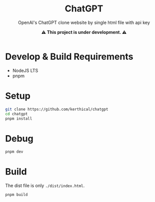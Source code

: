 <div align="center">
    <h1>ChatGPT</h1>
    <p>OpenAI's ChatGPT clone website by single html file with api key</p>
    <p><b> ⚠️ This project is under development. ⚠️ </b></p>
</div>

<p align="center">
    <img alt="" src="https://img.shields.io/badge/LICENSE-WTFPL-blueviolet?style=for-the-badge&labelColor=black&link=.%2FLICENSE">
</p>

# Develop & Build Requirements

- NodeJS LTS
- pnpm

# Setup

```bash
git clone https://github.com/kerthical/chatgpt
cd chatgpt
pnpm install
```

# Debug

```bash
pnpm dev
```

# Build

The dist file is only `./dist/index.html`.

```bash
pnpm build
```
